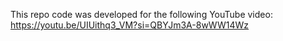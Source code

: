 This repo code was developed for the following YouTube video:
https://youtu.be/UIUithq3_VM?si=QBYJm3A-8wWW14Wz
